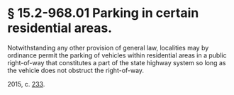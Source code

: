 # § 15.2-968.01 Parking in certain residential areas.

<p>Notwithstanding any other provision of general law, localities may by ordinance permit the parking of vehicles within residential areas in a public right-of-way that constitutes a part of the state highway system so long as the vehicle does not obstruct the right-of-way.</p><p>2015, c. <a href='http://lis.virginia.gov/cgi-bin/legp604.exe?151+ful+CHAP0233'>233</a>.</p>